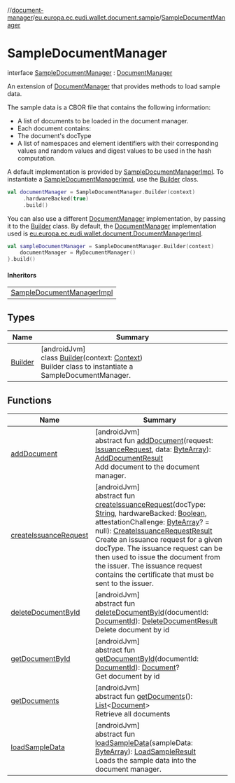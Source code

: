 //[document-manager](../../../index.md)/[eu.europa.ec.eudi.wallet.document.sample](../index.md)/[SampleDocumentManager](index.md)

# SampleDocumentManager

interface [SampleDocumentManager](index.md) : [DocumentManager](../../eu.europa.ec.eudi.wallet.document/-document-manager/index.md)

An extension of [DocumentManager](../../eu.europa.ec.eudi.wallet.document/-document-manager/index.md) that provides methods to load sample data.

The sample data is a CBOR file that contains the following information:

- 
   A list of documents to be loaded in the document manager.
- 
   Each document contains:
- 
   The document's docType
- 
   A list of namespaces and element identifiers with their corresponding values and random values and digest values to be used in the hash computation.

A default implementation is provided by [SampleDocumentManagerImpl](../-sample-document-manager-impl/index.md). To instantiate a [SampleDocumentManagerImpl](../-sample-document-manager-impl/index.md), use the [Builder](-builder/index.md) class.

```kotlin
val documentManager = SampleDocumentManager.Builder(context)
     .hardwareBacked(true)
     .build()
```

You can also use a different [DocumentManager](../../eu.europa.ec.eudi.wallet.document/-document-manager/index.md) implementation, by passing it to the [Builder](-builder/index.md) class. By default, the [DocumentManager](../../eu.europa.ec.eudi.wallet.document/-document-manager/index.md) implementation used is [eu.europa.ec.eudi.wallet.document.DocumentManagerImpl](../../eu.europa.ec.eudi.wallet.document/-document-manager-impl/index.md).

```kotlin
val sampleDocumentManager = SampleDocumentManager.Builder(context)
    documentManager = MyDocumentManager()
}.build()
```

#### Inheritors

| |
|---|
| [SampleDocumentManagerImpl](../-sample-document-manager-impl/index.md) |

## Types

| Name | Summary |
|---|---|
| [Builder](-builder/index.md) | [androidJvm]<br>class [Builder](-builder/index.md)(context: [Context](https://developer.android.com/reference/kotlin/android/content/Context.html))<br>Builder class to instantiate a SampleDocumentManager. |

## Functions

| Name | Summary |
|---|---|
| [addDocument](../../eu.europa.ec.eudi.wallet.document/-document-manager/add-document.md) | [androidJvm]<br>abstract fun [addDocument](../../eu.europa.ec.eudi.wallet.document/-document-manager/add-document.md)(request: [IssuanceRequest](../../eu.europa.ec.eudi.wallet.document/-issuance-request/index.md), data: [ByteArray](https://kotlinlang.org/api/latest/jvm/stdlib/kotlin/-byte-array/index.html)): [AddDocumentResult](../../eu.europa.ec.eudi.wallet.document/-add-document-result/index.md)<br>Add document to the document manager. |
| [createIssuanceRequest](../../eu.europa.ec.eudi.wallet.document/-document-manager/create-issuance-request.md) | [androidJvm]<br>abstract fun [createIssuanceRequest](../../eu.europa.ec.eudi.wallet.document/-document-manager/create-issuance-request.md)(docType: [String](https://kotlinlang.org/api/latest/jvm/stdlib/kotlin/-string/index.html), hardwareBacked: [Boolean](https://kotlinlang.org/api/latest/jvm/stdlib/kotlin/-boolean/index.html), attestationChallenge: [ByteArray](https://kotlinlang.org/api/latest/jvm/stdlib/kotlin/-byte-array/index.html)? = null): [CreateIssuanceRequestResult](../../eu.europa.ec.eudi.wallet.document/-create-issuance-request-result/index.md)<br>Create an issuance request for a given docType. The issuance request can be then used to issue the document from the issuer. The issuance request contains the certificate that must be sent to the issuer. |
| [deleteDocumentById](../../eu.europa.ec.eudi.wallet.document/-document-manager/delete-document-by-id.md) | [androidJvm]<br>abstract fun [deleteDocumentById](../../eu.europa.ec.eudi.wallet.document/-document-manager/delete-document-by-id.md)(documentId: [DocumentId](../../eu.europa.ec.eudi.wallet.document/index.md#659369697%2FClasslikes%2F1351694608)): [DeleteDocumentResult](../../eu.europa.ec.eudi.wallet.document/-delete-document-result/index.md)<br>Delete document by id |
| [getDocumentById](../../eu.europa.ec.eudi.wallet.document/-document-manager/get-document-by-id.md) | [androidJvm]<br>abstract fun [getDocumentById](../../eu.europa.ec.eudi.wallet.document/-document-manager/get-document-by-id.md)(documentId: [DocumentId](../../eu.europa.ec.eudi.wallet.document/index.md#659369697%2FClasslikes%2F1351694608)): [Document](../../eu.europa.ec.eudi.wallet.document/-document/index.md)?<br>Get document by id |
| [getDocuments](../../eu.europa.ec.eudi.wallet.document/-document-manager/get-documents.md) | [androidJvm]<br>abstract fun [getDocuments](../../eu.europa.ec.eudi.wallet.document/-document-manager/get-documents.md)(): [List](https://kotlinlang.org/api/latest/jvm/stdlib/kotlin.collections/-list/index.html)&lt;[Document](../../eu.europa.ec.eudi.wallet.document/-document/index.md)&gt;<br>Retrieve all documents |
| [loadSampleData](load-sample-data.md) | [androidJvm]<br>abstract fun [loadSampleData](load-sample-data.md)(sampleData: [ByteArray](https://kotlinlang.org/api/latest/jvm/stdlib/kotlin/-byte-array/index.html)): [LoadSampleResult](../-load-sample-result/index.md)<br>Loads the sample data into the document manager. |
